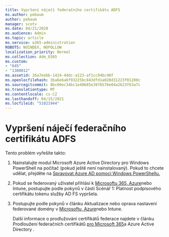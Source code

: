 ```yaml
---
title: Vypršení náječí federačního certifikátu ADFS
ms.author: pebaum
author: pebaum
manager: scotv
ms.date: 04/21/2020
ms.audience: Admin
ms.topic: article
ms.service: o365-administration
ROBOTS: NOINDEX, NOFOLLOW
localization_priority: Normal
ms.collection: Adm_O365
ms.custom:
- "645"
- "1300012"
ms.assetid: 26a7eebb-1424-4ddc-a123-af1cc94bc40f
ms.openlocfilehash: 3ba6e6a6f93225bc843dfd1a028d31223f01280c
ms.sourcegitcommit: 8bc60ec34bc1e40685e3976576e04a2623f63a7c
ms.translationtype: MT
ms.contentlocale: cs-CZ
ms.lasthandoff: 04/15/2021
ms.locfileid: "51821944"
---
```

# <a name="adfs-federation-certificate-expiring"></a>Vypršení náječí federačního certifikátu ADFS

Tento problém vyřešíte takto:
  
1. Nainstalujte modul Microsoft Azure Active Directory pro Windows PowerShell na počítač (pokud ještě není nainstalovaný). Pokud to chcete udělat, přejděte na [Spravovat Azure AD pomocí Windows PowerShellu.](https://aka.ms/aadposh)

2. Pokud se federovaný uživatel přihlásí k [Microsoftu 365, Azure](https://support.microsoft.com/help/2713898/there-was-a-problem-accessing-the-site-error-from-ad-fs-when-a-federat)nebo Intune, postupujte podle pokynů v části Scénář 1: Platnost podpisového certifikátu tokenu služby AD FS vypršela.

3. Postupujte podle pokynů v článku Aktualizace nebo oprava nastavení federované domény v [Microsoftu, Azure](https://docs.microsoft.com/office365/troubleshoot/security/update-federated-domain-office-365)nebo Intune.

    Další informace o prodlužování certifikátů federace najdete v článku Prodloužení federačních certifikátů [pro Microsoft 365](https://docs.microsoft.com/azure/active-directory/connect/active-directory-aadconnect-o365-certs)a Azure Active Directory .
